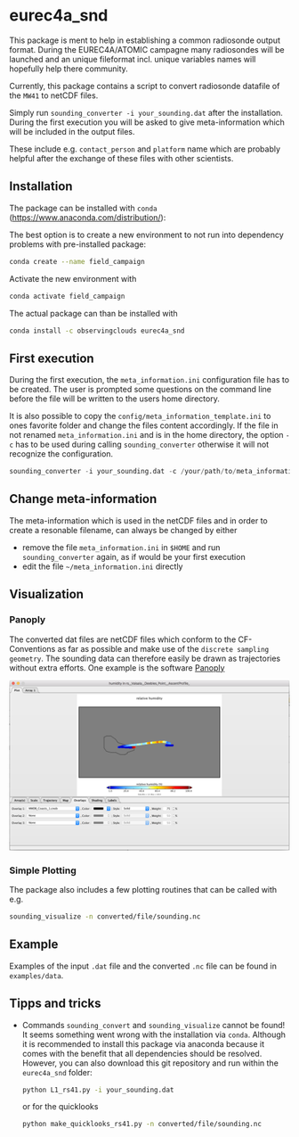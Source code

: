 # eurec4a_snd

This package is ment to help in establishing a common radiosonde output format.
During the EUREC4A/ATOMIC campagne many radiosondes will be launched and an unique fileformat incl. unique variables names will hopefully help there community.

Currently, this package contains a script to convert radiosonde datafile of the `MW41` to netCDF files.

Simply run `sounding_converter -i your_sounding.dat` after the installation. During the first execution you will be asked to give meta-information which will be included in the output files.

These include e.g. `contact_person` and `platform` name which are probably helpful after the exchange of these files with other scientists.

## Installation

The package can be installed with `conda` (https://www.anaconda.com/distribution/):

The best option is to create a new environment to not run into dependency problems with pre-installed package:

```bash
conda create --name field_campaign
```

Activate the new environment with

```bash
conda activate field_campaign
```

The actual package can than be installed with
```bash
conda install -c observingclouds eurec4a_snd
```

## First execution

During the first execution, the `meta_information.ini` configuration file has to be created. The user is prompted some questions on the command line before the file will be written to the users home directory.

It is also possible to copy the `config/meta_information_template.ini` to ones favorite folder and change the files content accordingly. If the file in not renamed `meta_information.ini` and is in the home directory, the option `-c` has to be used during calling `sounding_converter` otherwise it will not recognize the configuration.

```python
sounding_converter -i your_sounding.dat -c /your/path/to/meta_information.ini
```

## Change meta-information
The meta-information which is used in the netCDF files and in order to create a resonable filename, can always be changed by either

- remove the file `meta_information.ini` in `$HOME` and run `sounding_converter` again, as if would be your first execution
- edit the file `~/meta_information.ini` directly

## Visualization
### Panoply
The converted dat files are netCDF files which conform to the CF-Conventions as far as possible and make use of the `discrete sampling geometry`. The sounding data can therefore easily be drawn as trajectories without extra efforts. One example is the software [Panoply](https://www.giss.nasa.gov/tools/panoply/)

![Trajectory visualization with panoply](docs/panoply_visualization_traj.png?raw=true "Trajectory visualization with panoply")

### Simple Plotting
The package also includes a few plotting routines that can be called with e.g.

```bash
sounding_visualize -n converted/file/sounding.nc
```

## Example

Examples of the input `.dat` file and the converted `.nc` file can be found in `examples/data`.

## Tipps and tricks

- Commands `sounding_convert` and `sounding_visualize` cannot be found!
  It seems something went wrong with the installation via `conda`. Although it is recommended to install this package via anaconda because it comes with the benefit that all dependencies should be resolved. However, you can also download this git repository and run within the `eurec4a_snd` folder:
  
  ```bash
  python L1_rs41.py -i your_sounding.dat
  ```
  or for the quicklooks
  
  ```bash
  python make_quicklooks_rs41.py -n converted/file/sounding.nc
  ```
